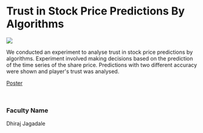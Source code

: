# Trust in Stock Price Predictions By Algorithms

![](https://i.imgur.com/5Vff3Ya.png)

We conducted an experiment to analyse trust in stock price predictions by algorithms. Experiment involved making decisions based on the prediction of the time series of the share price. Predictions with two different accuracy were shown and player's trust was analysed.

[Poster](04.%20Trust%20in%20Stock%20Price%20Predictions%20By%20Algorithms.pdf)

<br>


### Faculty Name

Dhiraj Jagadale
